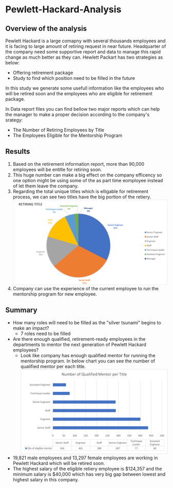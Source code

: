# Pewlett-Hackard-Analysis

## Overview of the analysis

Pewlett Hackard is a large comapny with several thousands employees and it is facing to large amount of retiring request in near future. Headquarter of the company need some supportive report and data to manage this rapid change as much better as they can. Hewlett Packart has two strategies as below:

  * Offering retirement package
  * Study to find which position need to be filled in the future 

In this study we generate some usefull information like the employees who will be retired soon and the employees who are eligible for retirement package.

In Data report files you can find bellow two major reports which can help the manager to make a proper decision according to the company's srategy:
 - The Number of Retiring Employees by Title
 - The Employees Eligible for the Mentorship Program

## Results

1. Based on the retirement information report, more than 90,000 employees will be entitle for retiring soon.
2. This huge number can make a big effect on the company efficency so one option might be using some of the as part time eomployee instead of let them leave the company.
3. Regarding the total unique titles which is elligable for retirement process, we can see two titles have the big portion of the retiery. 
  ![retiring title](https://github.com/reza-ya57/Pewlett-Hackard-Analysis/blob/main/Data/retiring_title.png)
4. Company can use the experience of the current employee to run the mentorship program for new employee.  

## Summary
 - How many roles will need to be filled as the "silver tsunami" begins to make an impact?
   - 7 roles need to be filled
 - Are there enough qualified, retirement-ready employees in the departments to mentor the next generation of Pewlett Hackard employees?
   - Look like company has enough qualified mentor for running the mentorship program. In below chart you can see the number of qualified mentor per each title.  
   ![qualified mentor](https://github.com/reza-ya57/Pewlett-Hackard-Analysis/blob/main/Data/eligible_mentor.png)
 - 19,821 male employees and 13,297 female employees are working in Pewlett Hackard which will be retired soon.
 - The highest salary of the eligible retiery employee is $124,357 and the minimum salary is $40,000 which has very big gap between lowest and highest salary in this company. 
